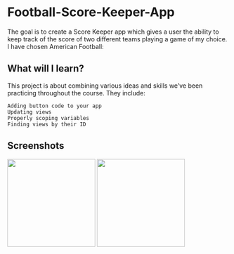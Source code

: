 # Football-Score-Keeper-App
The goal is to create a Score Keeper app which gives a user the ability to keep track of the score of two different teams playing a game of my choice. I have chosen American Football:
## What will I learn?
This project is about combining various ideas and skills we’ve been practicing throughout the course. They include:

    Adding button code to your app
    Updating views
    Properly scoping variables
    Finding views by their ID
   ## Screenshots
   <img src="" width="200"> <img src="" width="200">
